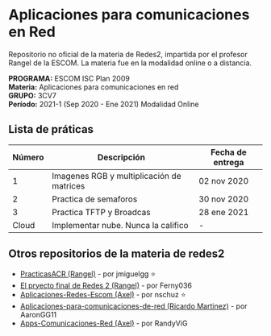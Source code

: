 # Aplicaciones para comunicaciones en Red

Repositorio no oficial de la materia de Redes2, impartida por el profesor Rangel de la ESCOM. La materia fue en la modalidad online o a distancia. 

**PROGRAMA:** ESCOM ISC Plan 2009  
**Materia:** Aplicaciones para comunicaciones en red  
**GRUPO:** 3CV7  
**Período:** 2021-1 (Sep 2020 - Ene 2021) Modalidad Online  

## Lista de práticas

| Número | Descripción | Fecha de entrega |
|---|---|---|
| 1 | Imagenes RGB y multiplicación de matrices | 02 nov 2020 |
| 2 | Practica de semaforos | 30 nov 2020 |
| 3 | Practica TFTP y Broadcas | 28 ene 2021 |
| Cloud | Implementar nube. Nunca la califico | - |

## Otros repositorios de la materia de redes2
- [PracticasACR (Rangel)](https://github.com/jmiguelgg/PracticasACR) - por jmiguelgg ⭐
- [El pryecto final de Redes 2 (Rangel)](https://github.com/Ferny036/Proyecto-Redes) - por Ferny036
- [Aplicaciones-Redes-Escom (Axel)](https://github.com/nschuz/Aplicaciones-Redes-Escom) - por nschuz ⭐
- [Aplicaciones-para-comunicaciones-de-red (Ricardo Martinez)](https://github.com/AaronGG11/Aplicaciones-para-comunicaciones-de-red) - por AaronGG11
- [Apps-Comunicaciones-Red (Axel)](https://github.com/RandyViG/Apps-Comunicaciones-Red) - por RandyViG

